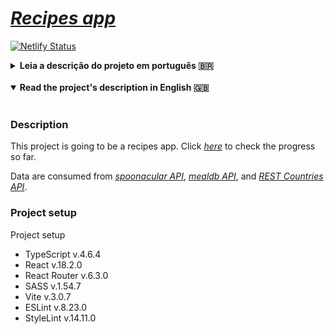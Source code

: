 # _[Recipes app](https://recipes-app-andersonfpcorrea.netlify.app/)_

[![Netlify Status](https://api.netlify.com/api/v1/badges/388cb50e-e37e-4bc7-ba60-8e4c253d6322/deploy-status)](https://app.netlify.com/sites/recipes-app-andersonfpcorrea/deploys)

<details>
<summary><strong>Leia a descrição do projeto em português 🇧🇷</strong></summary>
<br />

### Descrição

Este projeto será um app de receitas. Clique aqui _[aqui](https://recipes-app-andersonfpcorrea.netlify.app/)_ para conferir o progresso até o momento.

São consumidos dados das seguintes APIs: _[spoonacular API](https://spoonacular.com/food-api/)_, _[mealdb API](https://www.themealdb.com/api.php)_, e _[REST Countries API](https://restcountries.com/#rest-countries)_.

### Setup do projeto

- TypeScript v.4.6.4
- React v.18.2.0
- React Router v.6.3.0
- SASS v.1.54.7
- Vite v.3.0.7
- ESLint v.8.23.0
- StyleLint v.14.11.0

</details>
<br />
<details open>
<summary><strong>Read the project's description in English 🇬🇧</strong></summary>
<br />

### Description

This project is going to be a recipes app. Click _[here](https://recipes-app-andersonfpcorrea.netlify.app/)_ to check the progress so far.

Data are consumed from _[spoonacular API](https://spoonacular.com/food-api/)_, _[mealdb API](https://www.themealdb.com/api.php)_, and _[REST Countries API](https://restcountries.com/#rest-countries)_.

### Project setup

Project setup

- TypeScript v.4.6.4
- React v.18.2.0
- React Router v.6.3.0
- SASS v.1.54.7
- Vite v.3.0.7
- ESLint v.8.23.0
- StyleLint v.14.11.0

</details>
